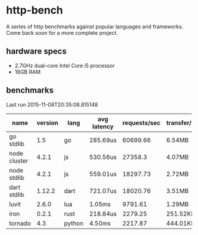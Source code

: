 http-bench
==========

A series of http benchmarks against popular languages and frameworks. Come back soon for a more complete project.  
  
hardware specs
--------------
* 2.7GHz dual-core Intel Core i5 processor
* 16GB RAM

benchmarks
----------
Last run 2015-11-08T20:35:08.815148  
  
name | version | lang | avg latency | requests/sec | transfer/sec
------- | ------- | ------- | ------- | ------- | -------
go stdlib | 1.5 | go | 285.69us | 60699.66 | 6.54MB
node cluster | 4.2.1 | js | 530.56us | 27358.3 | 4.07MB
node stdlib | 4.2.1 | js | 559.01us | 18297.73 | 2.72MB
dart stdlib | 1.12.2 | dart | 721.07us | 18020.76 | 3.51MB
luvit | 2.6.0 | lua | 1.05ms | 9791.61 | 1.29MB
iron | 0.2.1 | rust | 218.84us | 2279.25 | 251.52KB
tornado | 4.3 | python | 4.50ms | 2217.87 | 444.01KB
